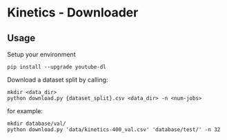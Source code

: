# Kinetics - Downloader

## Usage

Setup your environment
```
pip install --upgrade youtube-dl
```

Download a dataset split by calling:
```
mkdir <data_dir>
python download.py {dataset_split}.csv <data_dir> -n <num-jobs>
```
for example:
```
mkdir database/val/
python download.py 'data/kinetics-400_val.csv' 'database/test/' -n 32
```
